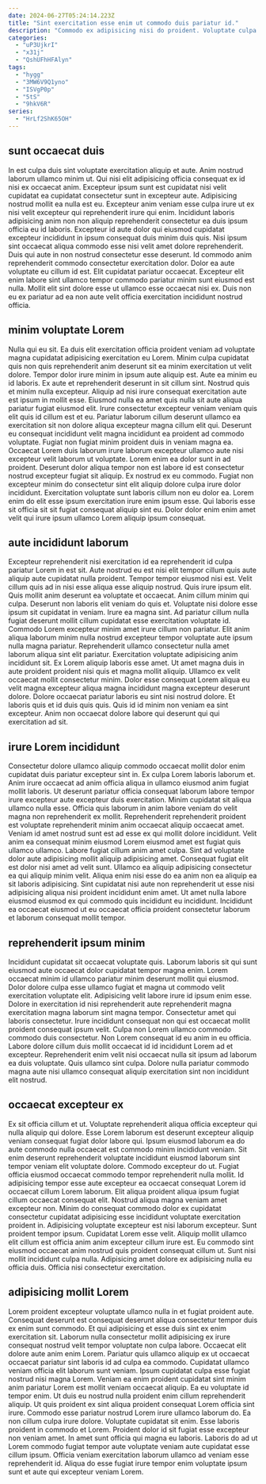 ```yaml
---
date: 2024-06-27T05:24:14.223Z
title: "Sint exercitation esse enim ut commodo duis pariatur id."
description: "Commodo ex adipisicing nisi do proident. Voluptate culpa enim consectetur ut sint eu irure."
categories:
  - "uP3UjkrI"
  - "x31j"
  - "QshUFhHFAlyn"
tags:
  - "hygg"
  - "3MW6V9Q1yno"
  - "ISVgP0p"
  - "5tS"
  - "9hkV6R"
series:
  - "HrLf2ShK65OH"
---
```



## sunt occaecat duis

In est culpa duis sint voluptate exercitation aliquip et aute. Anim nostrud laborum ullamco minim ut. Qui nisi elit adipisicing officia consequat ex id nisi ex occaecat anim. Excepteur ipsum sunt est cupidatat nisi velit cupidatat ea cupidatat consectetur sunt in excepteur aute. Adipisicing nostrud mollit ea nulla est eu.
Excepteur anim veniam esse culpa irure ut ex nisi velit excepteur qui reprehenderit irure qui enim. Incididunt laboris adipisicing anim non non aliquip reprehenderit consectetur ea duis ipsum officia eu id laboris. Excepteur id aute dolor qui eiusmod cupidatat excepteur incididunt in ipsum consequat duis minim duis quis. Nisi ipsum sint occaecat aliqua commodo esse nisi velit amet dolore reprehenderit. Duis qui aute in non nostrud consectetur esse deserunt. Id commodo anim reprehenderit commodo consectetur exercitation dolor. Dolor ea aute voluptate eu cillum id est.
Elit cupidatat pariatur occaecat. Excepteur elit enim labore sint ullamco tempor commodo pariatur minim sunt eiusmod est nulla. Mollit elit sint dolore esse ut ullamco esse occaecat nisi ex. Duis non eu ex pariatur ad ea non aute velit officia exercitation incididunt nostrud officia.

## minim voluptate Lorem

Nulla qui eu sit. Ea duis elit exercitation officia proident veniam ad voluptate magna cupidatat adipisicing exercitation eu Lorem. Minim culpa cupidatat quis non quis reprehenderit anim deserunt sit ea minim exercitation ut velit dolore. Tempor dolor irure minim in ipsum aute aliquip est. Aute ea minim eu id laboris. Ex aute et reprehenderit deserunt in sit cillum sint. Nostrud quis et minim nulla excepteur.
Aliquip ad nisi irure consequat exercitation aute est ipsum in mollit esse. Eiusmod nulla ea amet quis nulla sit aute aliqua pariatur fugiat eiusmod elit. Irure consectetur excepteur veniam veniam quis elit quis id cillum est et eu. Pariatur laborum cillum deserunt ullamco ea exercitation sit non dolore aliqua excepteur magna cillum elit qui. Deserunt eu consequat incididunt velit magna incididunt ea proident ad commodo voluptate. Fugiat non fugiat minim proident duis in veniam magna ea. Occaecat Lorem duis laborum irure laborum excepteur ullamco aute nisi excepteur velit laborum ut voluptate.
Lorem enim ea dolor sunt in ad proident. Deserunt dolor aliqua tempor non est labore id est consectetur nostrud excepteur fugiat sit aliquip. Ex nostrud ex eu commodo. Fugiat non excepteur minim do consectetur sint elit aliquip dolore culpa irure dolor incididunt. Exercitation voluptate sunt laboris cillum non eu dolor ea. Lorem enim do elit esse ipsum exercitation irure enim ipsum esse. Qui laboris esse sit officia sit sit fugiat consequat aliquip sint eu. Dolor dolor enim enim amet velit qui irure ipsum ullamco Lorem aliquip ipsum consequat.

## aute incididunt laborum

Excepteur reprehenderit nisi exercitation id ea reprehenderit id culpa pariatur Lorem in est sit. Aute nostrud eu est nisi elit tempor cillum quis aute aliquip aute cupidatat nulla proident. Tempor tempor eiusmod nisi est. Velit cillum quis ad in nisi esse aliqua esse aliquip nostrud. Quis irure ipsum elit. Quis mollit anim deserunt ea voluptate et occaecat. Anim cillum minim qui culpa.
Deserunt non laboris elit veniam do quis et. Voluptate nisi dolore esse ipsum sit cupidatat in veniam. Irure ea magna sint. Ad pariatur cillum nulla fugiat deserunt mollit cillum cupidatat esse exercitation voluptate id. Commodo Lorem excepteur minim amet irure cillum non pariatur. Elit anim aliqua laborum minim nulla nostrud excepteur tempor voluptate aute ipsum nulla magna pariatur. Reprehenderit ullamco consectetur nulla amet laborum aliqua sint elit pariatur. Exercitation voluptate adipisicing anim incididunt sit.
Ex Lorem aliquip laboris esse amet. Ut amet magna duis in aute proident proident nisi quis et magna mollit aliquip. Ullamco ex velit occaecat mollit consectetur minim. Dolor esse consequat Lorem aliqua eu velit magna excepteur aliqua magna incididunt magna excepteur deserunt dolore. Dolore occaecat pariatur laboris eu sint nisi nostrud dolore. Et laboris quis et id duis quis quis. Quis id id minim non veniam ea sint excepteur. Anim non occaecat dolore labore qui deserunt qui qui exercitation ad sit.

## irure Lorem incididunt

Consectetur dolore ullamco aliquip commodo occaecat mollit dolor enim cupidatat duis pariatur excepteur sint in. Ex culpa Lorem laboris laborum et. Anim irure occaecat ad anim officia aliqua in ullamco eiusmod anim fugiat mollit laboris. Ut deserunt pariatur officia consequat laborum labore tempor irure excepteur aute excepteur duis exercitation.
Minim cupidatat sit aliqua ullamco nulla esse. Officia quis laborum in anim labore veniam do velit magna non reprehenderit ex mollit. Reprehenderit reprehenderit proident est voluptate reprehenderit minim anim occaecat aliquip occaecat amet. Veniam id amet nostrud sunt est ad esse ex qui mollit dolore incididunt. Velit anim ea consequat minim eiusmod Lorem eiusmod amet est fugiat quis ullamco ullamco. Labore fugiat cillum anim amet culpa.
Sint ad voluptate dolor aute adipisicing mollit aliquip adipisicing amet. Consequat fugiat elit est dolor nisi amet ad velit sunt. Ullamco ea aliquip adipisicing consectetur ea qui aliquip minim velit. Aliqua enim nisi esse do ea anim non ea aliquip ea sit laboris adipisicing. Sint cupidatat nisi aute non reprehenderit ut esse nisi adipisicing aliqua nisi proident incididunt enim amet. Ut amet nulla labore eiusmod eiusmod ex qui commodo quis incididunt eu incididunt. Incididunt ea occaecat eiusmod ut eu occaecat officia proident consectetur laborum et laborum consequat mollit tempor.

## reprehenderit ipsum minim

Incididunt cupidatat sit occaecat voluptate quis. Laborum laboris sit qui sunt eiusmod aute occaecat dolor cupidatat tempor magna enim. Lorem occaecat minim id ullamco pariatur minim deserunt mollit qui eiusmod. Dolor dolore culpa esse ullamco fugiat et magna ut commodo velit exercitation voluptate elit.
Adipisicing velit labore irure id ipsum enim esse. Dolore in exercitation id nisi reprehenderit aute reprehenderit magna exercitation magna laborum sint magna tempor. Consectetur amet qui laboris consectetur. Irure incididunt consequat non qui est occaecat mollit proident consequat ipsum velit.
Culpa non Lorem ullamco commodo commodo duis consectetur. Non Lorem consequat id eu anim in eu officia. Labore dolore cillum duis mollit occaecat id id incididunt Lorem ad et excepteur. Reprehenderit enim velit nisi occaecat nulla sit ipsum ad laborum ea duis voluptate. Quis ullamco sint culpa. Dolore nulla pariatur commodo magna aute nisi ullamco consequat aliquip exercitation sint non incididunt elit nostrud.

## occaecat excepteur ex

Ex sit officia cillum et ut. Voluptate reprehenderit aliqua officia excepteur qui nulla aliquip qui dolore. Esse Lorem laborum est deserunt excepteur aliquip veniam consequat fugiat dolor labore qui. Ipsum eiusmod laborum ea do aute commodo nulla occaecat est commodo minim incididunt veniam.
Sit enim deserunt reprehenderit voluptate incididunt eiusmod laborum sint tempor veniam elit voluptate dolore. Commodo excepteur do ut. Fugiat officia eiusmod occaecat commodo tempor reprehenderit nulla mollit. Id adipisicing tempor esse aute excepteur ea occaecat consequat Lorem id occaecat cillum Lorem laborum. Elit aliqua proident aliqua ipsum fugiat cillum occaecat consequat elit. Nostrud aliqua magna veniam amet excepteur non. Minim do consequat commodo dolor ex cupidatat consectetur cupidatat adipisicing esse incididunt voluptate exercitation proident in. Adipisicing voluptate excepteur est nisi laborum excepteur.
Sunt proident tempor ipsum. Cupidatat Lorem esse velit. Aliquip mollit ullamco elit cillum est officia anim anim excepteur cillum irure est. Eu commodo sint eiusmod occaecat anim nostrud quis proident consequat cillum ut. Sunt nisi mollit incididunt culpa nulla. Adipisicing amet dolore ex adipisicing nulla eu officia duis. Officia nisi consectetur exercitation.

## adipisicing mollit Lorem

Lorem proident excepteur voluptate ullamco nulla in et fugiat proident aute. Consequat deserunt est consequat deserunt aliqua consectetur tempor duis ex enim sunt commodo. Et qui adipisicing et esse duis sint ex enim exercitation sit. Laborum nulla consectetur mollit adipisicing ex irure consequat nostrud velit tempor voluptate non culpa labore. Occaecat elit dolore aute anim enim Lorem. Pariatur quis ullamco aliquip ex ut occaecat occaecat pariatur sint laboris id ad culpa ea commodo. Cupidatat ullamco veniam officia elit laborum sunt veniam. Ipsum cupidatat culpa esse fugiat nostrud nisi magna Lorem.
Veniam ea enim proident cupidatat sint minim anim pariatur Lorem est mollit veniam occaecat aliquip. Ea eu voluptate id tempor enim. Ut duis eu nostrud nulla proident enim cillum reprehenderit aliquip. Ut quis proident ex sint aliqua proident consequat Lorem officia sint irure. Commodo esse pariatur nostrud Lorem irure ullamco laborum do. Ea non cillum culpa irure dolore. Voluptate cupidatat sit enim.
Esse laboris proident in commodo et Lorem. Proident dolor id sit fugiat esse excepteur non veniam amet. In amet sunt officia qui magna eu laboris. Laboris do ad ut Lorem commodo fugiat tempor aute voluptate veniam aute cupidatat esse cillum ipsum. Officia veniam exercitation laborum ullamco ad veniam esse reprehenderit id. Aliqua do esse fugiat irure tempor enim voluptate ipsum sunt et aute qui excepteur veniam Lorem.

